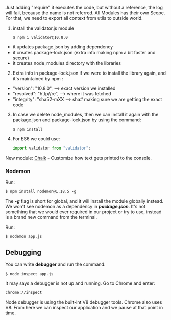 Just adding "require" it executes the code, but without a reference, the log will fail, because the name is not referred.
All Modules has their own Scope.
For that, we need to export all context from utils to outside world.

1. install the validator.js module
   ```
   $ npm i validator@10.8.0
   ```

- it updates package.json by adding dependency
- it creates package-lock.json (extra info making npm a bit faster and secure)
- it creates node_modules directory with the libraries

2. Extra info in package-lock.json if we were to install the library again, and it's maintained by npm :

- "version": "10.8.0", --> exact version we installed
- "resolved": "http//re", --> where it was fetched
- "integrity": "sha52-mXX --> sha# making sure we are getting the exact code

3. In case we delete node_modules, then we can install it again with the package.json and package-lock.json by using the command:

   ```
   $ npm install
   ```

4. For ES6 we could use:
   ```js
   import validator from "validator";
   ```

New module: [Chalk](https://www.npmjs.com/package/chalk) - Customize how text gets printed to the console.

### Nodemon

Run:

```
$ npm install nodemon@1.18.5 -g
```

The **_-g_** flag is short for global, and it will install the module globally instead. We won't see nodemon as a dependency in **_package.json_**. It's not something that we would ever required in our project or try to use, instead is a brand new command from the terminal.

Run:

```
$ nodemon app.js
```

## Debugging

You can write **debugger** and run the command:

```
$ node inspect app.js
```

It may says a debugger is not up and running. Go to Chrome and enter:

```
chrome://inspect
```

Node debugger is using the built-int V8 debugger tools. Chrome also uses V8. From here we can inspect our application and we pause at that point in time.
